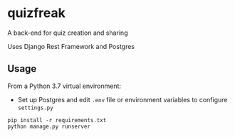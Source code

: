 # quizfreak

A back-end for quiz creation and sharing

Uses Django Rest Framework and Postgres

## Usage
From a Python 3.7 virtual environment:
* Set up Postgres and edit `.env` file or environment variables to configure `settings.py`
```
pip install -r requirements.txt
python manage.py runserver
```
